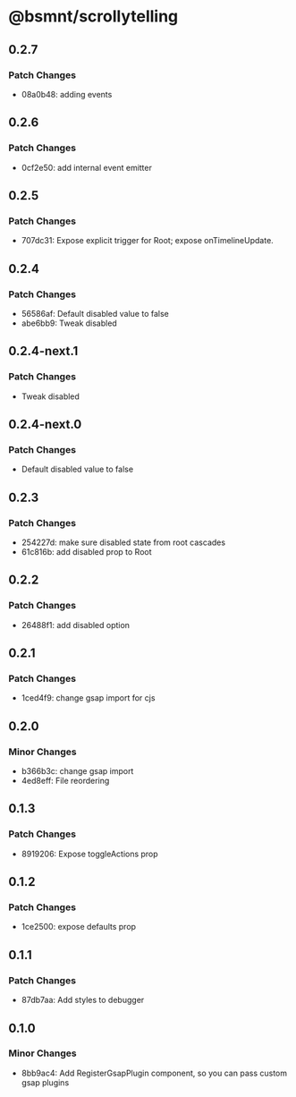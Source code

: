 # @bsmnt/scrollytelling

## 0.2.7

### Patch Changes

- 08a0b48: adding events

## 0.2.6

### Patch Changes

- 0cf2e50: add internal event emitter

## 0.2.5

### Patch Changes

- 707dc31: Expose explicit trigger for Root; expose onTimelineUpdate.

## 0.2.4

### Patch Changes

- 56586af: Default disabled value to false
- abe6bb9: Tweak disabled

## 0.2.4-next.1

### Patch Changes

- Tweak disabled

## 0.2.4-next.0

### Patch Changes

- Default disabled value to false

## 0.2.3

### Patch Changes

- 254227d: make sure disabled state from root cascades
- 61c816b: add disabled prop to Root

## 0.2.2

### Patch Changes

- 26488f1: add disabled option

## 0.2.1

### Patch Changes

- 1ced4f9: change gsap import for cjs

## 0.2.0

### Minor Changes

- b366b3c: change gsap import
- 4ed8eff: File reordering

## 0.1.3

### Patch Changes

- 8919206: Expose toggleActions prop

## 0.1.2

### Patch Changes

- 1ce2500: expose defaults prop

## 0.1.1

### Patch Changes

- 87db7aa: Add styles to debugger

## 0.1.0

### Minor Changes

- 8bb9ac4: Add RegisterGsapPlugin component, so you can pass custom gsap plugins
